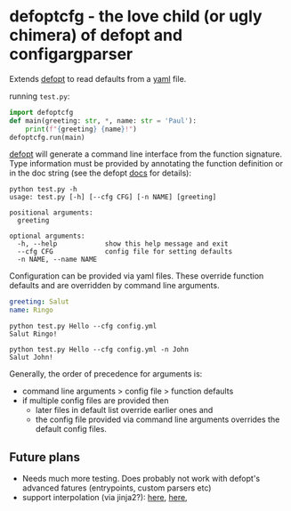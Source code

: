 # defoptcfg - the love child (or ugly chimera) of defopt and configargparser
Extends [defopt](https://github.com/evanunderscore/defopt) to read defaults from a [yaml](https://pyyaml.org) file.

running `test.py`:
```python
import defoptcfg
def main(greeting: str, *, name: str = 'Paul'):
    print(f"{greeting} {name}!")
defoptcfg.run(main)
```

[defopt](https://github.com/evanunderscore/defopt) will generate a command line interface from the function signature. Type information must be provided by annotating the function definition or in the doc string (see the defopt [docs](http://defopt.readthedocs.io/en/latest/) for details):
```shell
python test.py -h
usage: test.py [-h] [--cfg CFG] [-n NAME] [greeting]

positional arguments:
  greeting

optional arguments:
  -h, --help            show this help message and exit
  --cfg CFG             config file for setting defaults
  -n NAME, --name NAME
 ```
Configuration can be provided via yaml files. These override function defaults and are overridden by command line arguments.
```yaml
greeting: Salut
name: Ringo
```

```shell
python test.py Hello --cfg config.yml
Salut Ringo!
```
```shell
python test.py Hello --cfg config.yml -n John
Salut John!
```

Generally, the order of precedence for arguments is:
- command line arguments > config file >  function defaults
- if multiple config files are provided then
    - later files in default list override earlier ones and
    - the config file provided via command line arguments overrides the default config files.

## Future plans
- Needs much more testing. Does probably not work with defopt's advanced fatures (entrypoints, custom parsers etc)
- support interpolation (via jinja2?):  [here](http://dontfragment.com/using-python-yaml-and-jinja2-to-generate-config-files/), [here](https://stackoverflow.com/questions/42083616/yaml-and-jinja2-reader),
